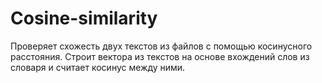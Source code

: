 # Cosine-similarity

Проверяет схожесть двух текстов из файлов с помощью косинусного расстояния. Строит вектора из текстов на основе вхождений слов из словаря и считает косинус между ними. 
